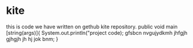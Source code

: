 # kite
this is code we have written on gethub kite repository.
public void main [string(args)]{
System.out.println("project code);
gfsbcn
nvgujydkmh
jhfgjh
gjhgjh
jh
hj
jok
bnm;
}
